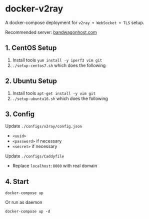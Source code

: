 # docker-v2ray
A docker-compose deployment for `v2ray + WebSocket + TLS` setup.

Recommended server: [bandwagonhost.com](https://bandwagonhost.com/aff.php?aff=39559&gid=1)

## 1. CentOS Setup

1. Install tools `yum install -y iperf3 vim git`
2. `./setup-centos7.sh` which does the following

## 2. Ubuntu Setup

1. Install tools `apt-get install -y vim git`
2. `./setup-ubuntu16.sh` which does the following

## 3. Config

Update `./configs/v2ray/config.json`

- `<uuid>`
- `<password>` if necessary
- `<secret>` if necessary

Update `./configs/Caddyfile`

- Replace `localhost:8080` with real domain

## 4. Start

```
docker-compose up
```

Or run as daemon

```
docker-compose up -d
```
